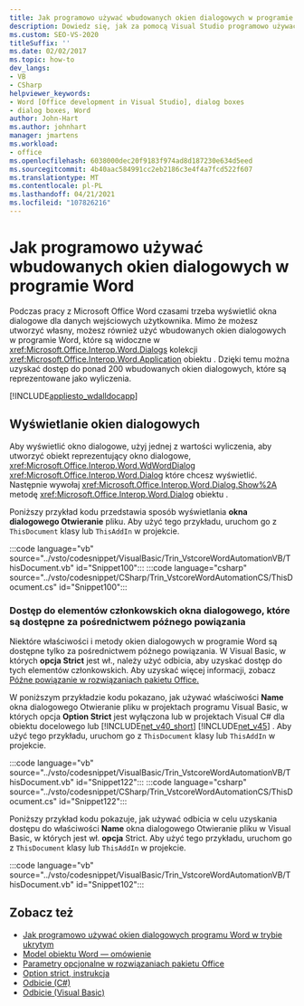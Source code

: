 ```yaml
---
title: Jak programowo używać wbudowanych okien dialogowych w programie Word
description: Dowiedz się, jak za pomocą Visual Studio programowo używać wbudowanych okien dialogowych w programie Microsoft Word.
ms.custom: SEO-VS-2020
titleSuffix: ''
ms.date: 02/02/2017
ms.topic: how-to
dev_langs:
- VB
- CSharp
helpviewer_keywords:
- Word [Office development in Visual Studio], dialog boxes
- dialog boxes, Word
author: John-Hart
ms.author: johnhart
manager: jmartens
ms.workload:
- office
ms.openlocfilehash: 6038000dec20f9183f974ad8d187230e634d5eed
ms.sourcegitcommit: 4b40aac584991cc2eb2186c3e4f4a7fcd522f607
ms.translationtype: MT
ms.contentlocale: pl-PL
ms.lasthandoff: 04/21/2021
ms.locfileid: "107826216"
---
```

# <a name="how-to-programmatically-use-built-in-dialog-boxes-in-word"></a>Jak programowo używać wbudowanych okien dialogowych w programie Word
  Podczas pracy z Microsoft Office Word czasami trzeba wyświetlić okna dialogowe dla danych wejściowych użytkownika. Mimo że możesz utworzyć własny, możesz również użyć wbudowanych okien dialogowych w programie Word, które są widoczne w <xref:Microsoft.Office.Interop.Word.Dialogs> kolekcji <xref:Microsoft.Office.Interop.Word.Application> obiektu . Dzięki temu można uzyskać dostęp do ponad 200 wbudowanych okien dialogowych, które są reprezentowane jako wyliczenia.

 [!INCLUDE[appliesto_wdalldocapp](../vsto/includes/appliesto-wdalldocapp-md.md)]

## <a name="display-dialog-boxes"></a>Wyświetlanie okien dialogowych
 Aby wyświetlić okno dialogowe, użyj jednej z wartości wyliczenia, aby utworzyć obiekt reprezentujący okno dialogowe, <xref:Microsoft.Office.Interop.Word.WdWordDialog> <xref:Microsoft.Office.Interop.Word.Dialog> które chcesz wyświetlić. Następnie wywołaj <xref:Microsoft.Office.Interop.Word.Dialog.Show%2A> metodę <xref:Microsoft.Office.Interop.Word.Dialog> obiektu .

 Poniższy przykład kodu przedstawia sposób wyświetlania **okna dialogowego Otwieranie** pliku. Aby użyć tego przykładu, uruchom go z `ThisDocument` klasy lub `ThisAddIn` w projekcie.

 :::code language="vb" source="../vsto/codesnippet/VisualBasic/Trin_VstcoreWordAutomationVB/ThisDocument.vb" id="Snippet100":::
 :::code language="csharp" source="../vsto/codesnippet/CSharp/Trin_VstcoreWordAutomationCS/ThisDocument.cs" id="Snippet100":::

### <a name="access-dialog-box-members-that-are-available-through-late-binding"></a>Dostęp do elementów członkowskich okna dialogowego, które są dostępne za pośrednictwem późnego powiązania
 Niektóre właściwości i metody okien dialogowych w programie Word są dostępne tylko za pośrednictwem późnego powiązania. W Visual Basic, w których **opcja Strict** jest wł., należy użyć odbicia, aby uzyskać dostęp do tych elementów członkowskich. Aby uzyskać więcej informacji, zobacz [Późne powiązanie w rozwiązaniach pakietu Office.](../vsto/late-binding-in-office-solutions.md)

 W poniższym przykładzie kodu pokazano, jak  używać właściwości **Name** okna dialogowego Otwieranie pliku w projektach programu Visual Basic, w których opcja **Option Strict** jest wyłączona lub w projektach Visual C# dla obiektu docelowego lub [!INCLUDE[net_v40_short](../sharepoint/includes/net-v40-short-md.md)] [!INCLUDE[net_v45](../vsto/includes/net-v45-md.md)] . Aby użyć tego przykładu, uruchom go z `ThisDocument` klasy lub `ThisAddIn` w projekcie.

 :::code language="vb" source="../vsto/codesnippet/VisualBasic/Trin_VstcoreWordAutomationVB/ThisDocument.vb" id="Snippet122":::
 :::code language="csharp" source="../vsto/codesnippet/CSharp/Trin_VstcoreWordAutomationCS/ThisDocument.cs" id="Snippet122":::

 Poniższy przykład kodu pokazuje, jak używać odbicia w  celu uzyskania dostępu do właściwości **Name** okna dialogowego Otwieranie pliku w Visual Basic, w których jest wł. **opcja** Strict. Aby użyć tego przykładu, uruchom go z `ThisDocument` klasy lub `ThisAddIn` w projekcie.

 :::code language="vb" source="../vsto/codesnippet/VisualBasic/Trin_VstcoreWordAutomationVB/ThisDocument.vb" id="Snippet102":::

## <a name="see-also"></a>Zobacz też
- [Jak programowo używać okien dialogowych programu Word w trybie ukrytym](../vsto/how-to-programmatically-use-word-dialog-boxes-in-hidden-mode.md)
- [Model obiektu Word — omówienie](../vsto/word-object-model-overview.md)
- [Parametry opcjonalne w rozwiązaniach pakietu Office](../vsto/optional-parameters-in-office-solutions.md)
- [Option strict, instrukcja](/dotnet/visual-basic/language-reference/statements/option-strict-statement)
- [Odbicie (C#)](/dotnet/csharp/programming-guide/concepts/reflection)
- [Odbicie (Visual Basic)](/dotnet/visual-basic/programming-guide/concepts/reflection)

